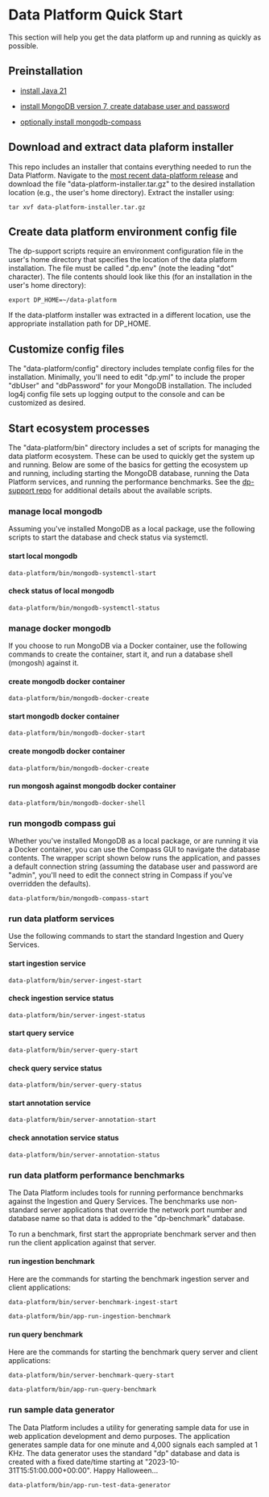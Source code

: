 # Data Platform Quick Start

This section will help you get the data platform up and running as quickly as possible.

## Preinstallation

- [install Java 21](./installation.md#java-installation)

- [install MongoDB version 7, create database user and password](./installation.md#mongodb-installation)

- [optionally install mongodb-compass](./installation.md#mongodb-compass-installation)

## Download and extract data plaform installer

This repo includes an installer that contains everything needed to run the Data Platform.  Navigate to the [most recent data-platform release](https://github.com/osprey-dcs/data-platform/releases/latest) and download the file "data-platform-installer.tar.gz" to the desired installation location (e.g., the user's home directory).  Extract the installer using:

```
tar xvf data-platform-installer.tar.gz
```

## Create data platform environment config file

The dp-support scripts require an environment configuration file in the user's home directory that specifies the location of the data platform installation.  The file must be called ".dp.env" (note the leading "dot" character).  The file contents should look like this (for an installation in the user's home directory):

```
export DP_HOME=~/data-platform
```

If the data-platform installer was extracted in a different location, use the appropriate installation path for DP_HOME.

## Customize config files

The "data-platform/config" directory includes template config files for the installation.  Minimally, you'll need to edit "dp.yml" to include the proper "dbUser" and "dbPassword" for your MongoDB installation.  The included log4j config file sets up logging output to the console and can be customized as desired.

## Start ecosystem processes

The "data-platform/bin" directory includes a set of scripts for managing the data platform ecosystem.  These can be used to quickly get the system up and running.  Below are some of the basics for getting the ecosystem up and running, including starting the MongoDB database, running the Data Platform services, and running the performance benchmarks.  See the [dp-support repo](https://github.com/osprey-dcs/dp-support) for additional details about the available scripts.

### manage local mongodb

Assuming you've installed MongoDB as a local package, use the following scripts to start the database and check status via systemctl.

#### start local mongodb
```
data-platform/bin/mongodb-systemctl-start
```

#### check status of local mongodb
```
data-platform/bin/mongodb-systemctl-status
```

### manage docker mongodb

If you choose to run MongoDB via a Docker container, use the following commands to create the container, start it, and run a database shell (mongosh) against it.

#### create mongodb docker container
```
data-platform/bin/mongodb-docker-create
```

#### start mongodb docker container
```
data-platform/bin/mongodb-docker-start
```

#### create mongodb docker container
```
data-platform/bin/mongodb-docker-create
```

#### run mongosh against mongodb docker container
```
data-platform/bin/mongodb-docker-shell
```

### run mongodb compass gui
Whether you've installed MongoDB as a local package, or are running it via a Docker container, you can use the Compass GUI to navigate the database contents.  The wrapper script shown below runs the application, and passes a default connection string (assuming the database user and password are "admin", you'll need to edit the connect string in Compass if you've overridden the defaults).
```
data-platform/bin/mongodb-compass-start
```

### run data platform services

Use the following commands to start the standard Ingestion and Query Services.

#### start ingestion service
```
data-platform/bin/server-ingest-start
```

#### check ingestion service status
```
data-platform/bin/server-ingest-status
```

#### start query service
```
data-platform/bin/server-query-start
```

#### check query service status
```
data-platform/bin/server-query-status
```

#### start annotation service
```
data-platform/bin/server-annotation-start
```

#### check annotation service status
```
data-platform/bin/server-annotation-status
```

### run data platform performance benchmarks

The Data Platform includes tools for running performance benchmarks against the Ingestion and Query Services.  The benchmarks use non-standard server applications that override the network port number and database name so that data is added to the "dp-benchmark" database.

To run a benchmark, first start the appropriate benchmark server and then run the client application against that server.

#### run ingestion benchmark

Here are the commands for starting the benchmark ingestion server and client applications:

```
data-platform/bin/server-benchmark-ingest-start
```

```
data-platform/bin/app-run-ingestion-benchmark
```

#### run query benchmark

Here are the commands for starting the benchmark query server and client applications:

```
data-platform/bin/server-benchmark-query-start
```

```
data-platform/bin/app-run-query-benchmark
```

### run sample data generator

The Data Platform includes a utility for generating sample data for use in web application development and demo purposes.  The application generates sample data for one minute and 4,000 signals each sampled at 1 KHz.  The data generator uses the standard "dp" database and data is created with a fixed date/time starting at "2023-10-31T15:51:00.000+00:00".  Happy Halloween...

```
data-platform/bin/app-run-test-data-generator
```
